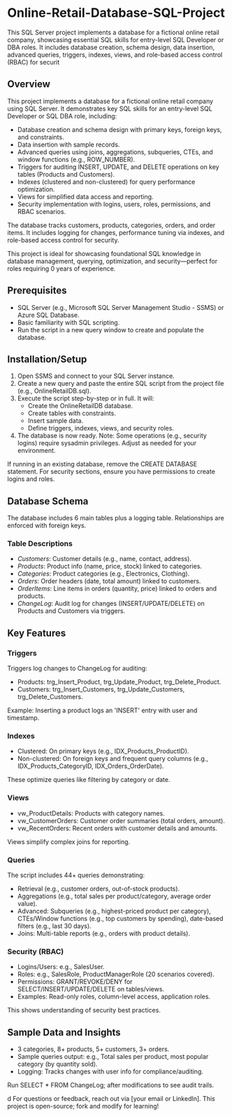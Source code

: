 # Online-Retail-Database-SQL-Project
This SQL Server project implements a database for a fictional online retail company, showcasing essential SQL skills for entry-level SQL Developer or DBA roles. It includes database creation, schema design, data insertion, advanced queries, triggers, indexes, views, and role-based access control (RBAC) for securit

## Overview
This project implements a database for a fictional online retail company using SQL Server. It demonstrates key SQL skills for an entry-level SQL Developer or SQL DBA role, including:

- Database creation and schema design with primary keys, foreign keys, and constraints.
- Data insertion with sample records.
- Advanced queries using joins, aggregations, subqueries, CTEs, and window functions (e.g., ROW_NUMBER).
- Triggers for auditing INSERT, UPDATE, and DELETE operations on key tables (Products and Customers).
- Indexes (clustered and non-clustered) for query performance optimization.
- Views for simplified data access and reporting.
- Security implementation with logins, users, roles, permissions, and RBAC scenarios.

The database tracks customers, products, categories, orders, and order items. It includes logging for changes, performance tuning via indexes, and role-based access control for security.

This project is ideal for showcasing foundational SQL knowledge in database management, querying, optimization, and security—perfect for roles requiring 0 years of experience.

## Prerequisites
- SQL Server (e.g., Microsoft SQL Server Management Studio - SSMS) or Azure SQL Database.
- Basic familiarity with SQL scripting.
- Run the script in a new query window to create and populate the database.

## Installation/Setup
1. Open SSMS and connect to your SQL Server instance.
2. Create a new query and paste the entire SQL script from the project file (e.g., OnlineRetailDB.sql).
3. Execute the script step-by-step or in full. It will:
   - Create the OnlineRetailDB database.
   - Create tables with constraints.
   - Insert sample data.
   - Define triggers, indexes, views, and security roles.
4. The database is now ready. Note: Some operations (e.g., security logins) require sysadmin privileges. Adjust as needed for your environment.

If running in an existing database, remove the CREATE DATABASE statement. For security sections, ensure you have permissions to create logins and roles.

## Database Schema
The database includes 6 main tables plus a logging table. Relationships are enforced with foreign keys.


### Table Descriptions
- *Customers*: Customer details (e.g., name, contact, address).
- *Products*: Product info (name, price, stock) linked to categories.
- *Categories*: Product categories (e.g., Electronics, Clothing).
- *Orders*: Order headers (date, total amount) linked to customers.
- *OrderItems*: Line items in orders (quantity, price) linked to orders and products.
- *ChangeLog*: Audit log for changes (INSERT/UPDATE/DELETE) on Products and Customers via triggers.

## Key Features

### Triggers
Triggers log changes to ChangeLog for auditing:
- Products: trg_Insert_Product, trg_Update_Product, trg_Delete_Product.
- Customers: trg_Insert_Customers, trg_Update_Customers, trg_Delete_Customers.

Example: Inserting a product logs an 'INSERT' entry with user and timestamp.

### Indexes
- Clustered: On primary keys (e.g., IDX_Products_ProductID).
- Non-clustered: On foreign keys and frequent query columns (e.g., IDX_Products_CategoryID, IDX_Orders_OrderDate).

These optimize queries like filtering by category or date.

### Views
- vw_ProductDetails: Products with category names.
- vw_CustomerOrders: Customer order summaries (total orders, amount).
- vw_RecentOrders: Recent orders with customer details and amounts.

Views simplify complex joins for reporting.

### Queries
The script includes 44+ queries demonstrating:
- Retrieval (e.g., customer orders, out-of-stock products).
- Aggregations (e.g., total sales per product/category, average order value).
- Advanced: Subqueries (e.g., highest-priced product per category), CTEs/Window functions (e.g., top customers by spending), date-based filters (e.g., last 30 days).
- Joins: Multi-table reports (e.g., orders with product details).

### Security (RBAC)
- Logins/Users: e.g., SalesUser.
- Roles: e.g., SalesRole, ProductManagerRole (20 scenarios covered).
- Permissions: GRANT/REVOKE/DENY for SELECT/INSERT/UPDATE/DELETE on tables/views.
- Examples: Read-only roles, column-level access, application roles.

This shows understanding of security best practices.

## Sample Data and Insights
- 3 categories, 8+ products, 5+ customers, 3+ orders.
- Sample queries output: e.g., Total sales per product, most popular category (by quantity sold).
- Logging: Tracks changes with user info for compliance/auditing.

Run SELECT * FROM ChangeLog; after modifications to see audit trails.

d
For questions or feedback, reach out via [your email or LinkedIn]. This project is open-source; fork and modify for learning!
